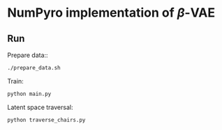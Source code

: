 # NumPyro implementation of _β_-VAE

## Run

Prepare data::

```sh
./prepare_data.sh
```

Train:

```sh
python main.py
```

Latent space traversal:

```sh
python traverse_chairs.py
```
